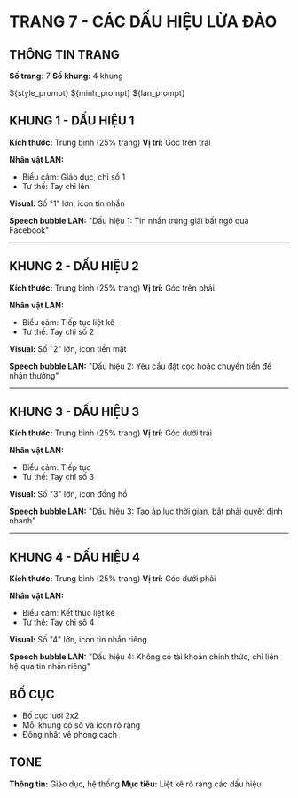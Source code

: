 # TRANG 7 - CÁC DẤU HIỆU LỪA ĐẢO

## THÔNG TIN TRANG
**Số trang:** 7
**Số khung:** 4 khung

${style_prompt}
${minh_prompt}
${lan_prompt}

## KHUNG 1 - DẤU HIỆU 1
**Kích thước:** Trung bình (25% trang)
**Vị trí:** Góc trên trái

**Nhân vật LAN:**
- Biểu cảm: Giáo dục, chỉ số 1
- Tư thế: Tay chỉ lên

**Visual:** Số "1" lớn, icon tin nhắn

**Speech bubble LAN:** "Dấu hiệu 1: Tin nhắn trúng giải bất ngờ qua Facebook"

---

## KHUNG 2 - DẤU HIỆU 2
**Kích thước:** Trung bình (25% trang)
**Vị trí:** Góc trên phải

**Nhân vật LAN:**
- Biểu cảm: Tiếp tục liệt kê
- Tư thế: Tay chỉ số 2

**Visual:** Số "2" lớn, icon tiền mặt

**Speech bubble LAN:** "Dấu hiệu 2: Yêu cầu đặt cọc hoặc chuyển tiền để nhận thưởng"

---

## KHUNG 3 - DẤU HIỆU 3
**Kích thước:** Trung bình (25% trang)
**Vị trí:** Góc dưới trái

**Nhân vật LAN:**
- Biểu cảm: Tiếp tục
- Tư thế: Tay chỉ số 3

**Visual:** Số "3" lớn, icon đồng hồ

**Speech bubble LAN:** "Dấu hiệu 3: Tạo áp lực thời gian, bắt phải quyết định nhanh"

---

## KHUNG 4 - DẤU HIỆU 4
**Kích thước:** Trung bình (25% trang)
**Vị trí:** Góc dưới phải

**Nhân vật LAN:**
- Biểu cảm: Kết thúc liệt kê
- Tư thế: Tay chỉ số 4

**Visual:** Số "4" lớn, icon tin nhắn riêng

**Speech bubble LAN:** "Dấu hiệu 4: Không có tài khoản chính thức, chỉ liên hệ qua tin nhắn riêng"

## BỐ CỤC
- Bố cục lưới 2x2
- Mỗi khung có số và icon rõ ràng
- Đồng nhất về phong cách

## TONE
**Thông tin:** Giáo dục, hệ thống
**Mục tiêu:** Liệt kê rõ ràng các dấu hiệu
